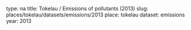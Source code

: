 type: na
title: Tokelau / Emissions of pollutants (2013)
slug: places/tokelau/datasets/emissions/2013
place: tokelau
dataset: emissions
year: 2013
